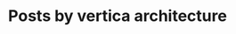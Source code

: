 ---
title: "Posts by vertica architecture"
layout: category
permalink: /category/vertica_architecture
author_profile: true
taxonomy: vertica_architecture
---